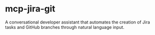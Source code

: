 # mcp-jira-git
A conversational developer assistant that automates the creation of Jira tasks and GitHub branches through natural language input.  
